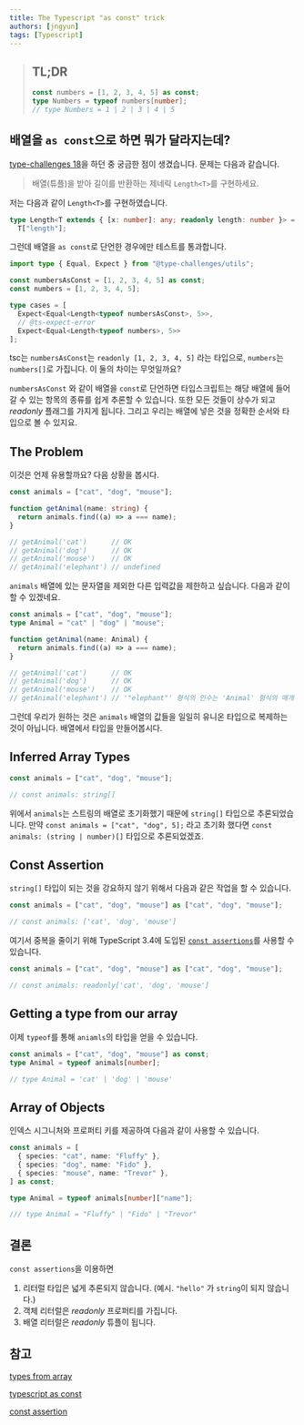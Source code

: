 ```yaml
---
title: The Typescript "as const" trick
authors: [jngyun]
tags: [Typescript]
---
```


> ## TL;DR
>
> ```typescript
> const numbers = [1, 2, 3, 4, 5] as const;
> type Numbers = typeof numbers[number];
> // type Numbers = 1 | 2 | 3 | 4 | 5
> ```

## 배열을 `as const`으로 하면 뭐가 달라지는데?

[type-challenges 18](https://github.com/type-challenges/type-challenges/blob/main/questions/00018-easy-tuple-length/README.ko.md)을 하던 중 궁금한 점이 생겼습니다. 문제는 다음과 같습니다.

> 배열(튜플)을 받아 길이를 반환하는 제네릭 `Length<T>`를 구현하세요.

저는 다음과 같이 `Length<T>`를 구현하였습니다.

```typescript
type Length<T extends { [x: number]: any; readonly length: number }> =
  T["length"];
```

그런데 배열을 `as const`로 단언한 경우에만 테스트를 통과합니다.

```typescript
import type { Equal, Expect } from "@type-challenges/utils";

const numbersAsConst = [1, 2, 3, 4, 5] as const;
const numbers = [1, 2, 3, 4, 5];

type cases = [
  Expect<Equal<Length<typeof numbersAsConst>, 5>>,
  // @ts-expect-error
  Expect<Equal<Length<typeof numbers>, 5>>
];
```

tsc는 `numbersAsConst`는 `readonly [1, 2, 3, 4, 5]` 라는 타입으로, `numbers`는 `numbers[]`로 가집니다. 이 둘의 차이는 무엇일까요?

`numbersAsConst` 와 같이 배열을 `const`로 단언하면 타입스크립트는 해당 배열에 들어갈 수 있는 항목의 종류를 쉽게 추론할 수 있습니다. 또한 모든 것들이 상수가 되고 _readonly_ 플래그를 가지게 됩니다. 그리고 우리는 배열에 넣은 것을 정확한 순서와 타입으로 볼 수 있지요.

## The Problem

이것은 언제 유용할까요? 다음 상황을 봅시다.

```typescript
const animals = ["cat", "dog", "mouse"];

function getAnimal(name: string) {
  return animals.find((a) => a === name);
}

// getAnimal('cat')      // OK
// getAnimal('dog')      // OK
// getAnimal('mouse')    // OK
// getAnimal('elephant') // undefined
```

`animals` 배열에 있는 문자열을 제외한 다른 입력값을 제한하고 싶습니다. 다음과 같이 할 수 있겠네요.

```typescript
const animals = ["cat", "dog", "mouse"];
type Animal = "cat" | "dog" | "mouse";

function getAnimal(name: Animal) {
  return animals.find((a) => a === name);
}

// getAnimal('cat')      // OK
// getAnimal('dog')      // OK
// getAnimal('mouse')    // OK
// getAnimal('elephant') // '"elephant"' 형식의 인수는 'Animal' 형식의 매개 변수에 할당될 수 없습니다.
```

그런데 우리가 원하는 것은 `animals` 배열의 값들을 일일히 유니온 타입으로 복제하는 것이 아닙니다. 배열에서 타입을 만들어봅시다.

## Inferred Array Types

```typescript
const animals = ["cat", "dog", "mouse"];

// const animals: string[]
```

위에서 `animals`는 스트링의 배열로 초기화했기 때문에 `string[]` 타입으로 추론되었습니다. 만약 `const animals = ["cat", "dog", 5];` 라고 초기화 했다면 `const animals: (string | number)[]` 타입으로 추론되었겠죠.

## Const Assertion

`string[]` 타입이 되는 것을 강요하지 않기 위해서 다음과 같은 작업을 할 수 있습니다.

```typescript
const animals = ["cat", "dog", "mouse"] as ["cat", "dog", "mouse"];

// const animals: ['cat', 'dog', 'mouse']
```

여기서 중복을 줄이기 위해 TypeScript 3.4에 도입된 [`const assertions`](https://www.typescriptlang.org/docs/handbook/release-notes/typescript-3-4.html#const-assertions)를 사용할 수 있습니다.

```typescript
const animals = ["cat", "dog", "mouse"] as ["cat", "dog", "mouse"];

// const animals: readonly['cat', 'dog', 'mouse']
```

## Getting a type from our array

이제 `typeof`를 통해 `aniamls`의 타입을 얻을 수 있습니다.

```typescript
const animals = ["cat", "dog", "mouse"] as const;
type Animal = typeof animals[number];

// type Animal = 'cat' | 'dog' | 'mouse'
```

## Array of Objects

인덱스 시그니처와 프로퍼티 키를 제공하여 다음과 같이 사용할 수 있습니다.

```typescript
const animals = [
  { species: "cat", name: "Fluffy" },
  { species: "dog", name: "Fido" },
  { species: "mouse", name: "Trevor" },
] as const;

type Animal = typeof animals[number]["name"];

/// type Animal = "Fluffy" | "Fido" | "Trevor"
```

## 결론

`const assertions`을 이용하면

1. 리터럴 타입은 넓게 추론되지 않습니다. (예시. `"hello"` 가 `string`이 되지 않습니다.)
2. 객체 리터럴은 _readonly_ 프로퍼티를 가집니다.
3. 배열 리터럴은 _readonly_ 튜플이 됩니다.

## 참고

[types from array](https://steveholgado.com/typescript-types-from-arrays/)

[typescript as const](https://www.bscotch.net/post/typescript-as-const)

[const assertion](https://www.typescriptlang.org/docs/handbook/release-notes/typescript-3-4.html#const-assertions)
